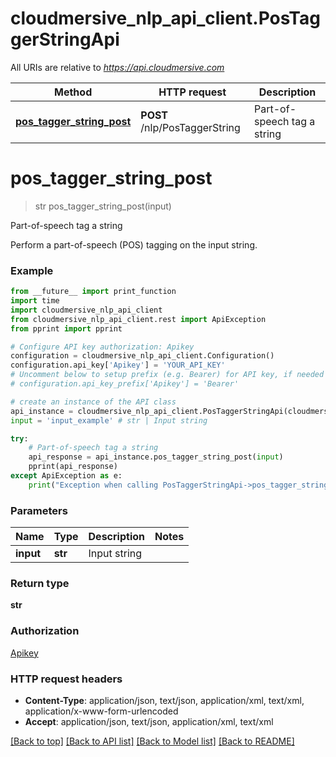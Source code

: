 # cloudmersive_nlp_api_client.PosTaggerStringApi

All URIs are relative to *https://api.cloudmersive.com*

Method | HTTP request | Description
------------- | ------------- | -------------
[**pos_tagger_string_post**](PosTaggerStringApi.md#pos_tagger_string_post) | **POST** /nlp/PosTaggerString | Part-of-speech tag a string


# **pos_tagger_string_post**
> str pos_tagger_string_post(input)

Part-of-speech tag a string

Perform a part-of-speech (POS) tagging on the input string.

### Example
```python
from __future__ import print_function
import time
import cloudmersive_nlp_api_client
from cloudmersive_nlp_api_client.rest import ApiException
from pprint import pprint

# Configure API key authorization: Apikey
configuration = cloudmersive_nlp_api_client.Configuration()
configuration.api_key['Apikey'] = 'YOUR_API_KEY'
# Uncomment below to setup prefix (e.g. Bearer) for API key, if needed
# configuration.api_key_prefix['Apikey'] = 'Bearer'

# create an instance of the API class
api_instance = cloudmersive_nlp_api_client.PosTaggerStringApi(cloudmersive_nlp_api_client.ApiClient(configuration))
input = 'input_example' # str | Input string

try:
    # Part-of-speech tag a string
    api_response = api_instance.pos_tagger_string_post(input)
    pprint(api_response)
except ApiException as e:
    print("Exception when calling PosTaggerStringApi->pos_tagger_string_post: %s\n" % e)
```

### Parameters

Name | Type | Description  | Notes
------------- | ------------- | ------------- | -------------
 **input** | **str**| Input string | 

### Return type

**str**

### Authorization

[Apikey](../README.md#Apikey)

### HTTP request headers

 - **Content-Type**: application/json, text/json, application/xml, text/xml, application/x-www-form-urlencoded
 - **Accept**: application/json, text/json, application/xml, text/xml

[[Back to top]](#) [[Back to API list]](../README.md#documentation-for-api-endpoints) [[Back to Model list]](../README.md#documentation-for-models) [[Back to README]](../README.md)

